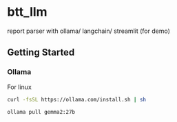 # btt_llm

report parser with ollama/ langchain/ streamlit (for demo)

## Getting Started

### Ollama
For linux
```bash
curl -fsSL https://ollama.com/install.sh | sh

ollama pull gemma2:27b
```

